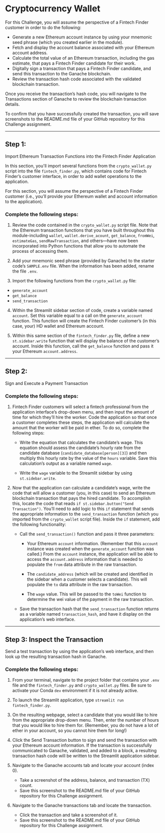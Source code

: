 # Cryptocurrency Wallet

For this Challenge, you will assume the perspective of a Fintech Finder
customer in order to do the following:

* Generate a new Ethereum account instance by using your mnemonic seed phrase
(which you created earlier in the module).
* Fetch and display the account balance associated with your Ethereum account
address.
* Calculate the total value of an Ethereum transaction, including the gas
estimate, that pays a Fintech Finder candidate for their work.
* Digitally sign a transaction that pays a Fintech Finder candidate, and send
this transaction to the Ganache blockchain.
* Review the transaction hash code associated with the validated blockchain transaction.

Once you receive the transaction’s hash code, you will navigate to the Transactions section of Ganache to review the blockchain transaction details. 

To confirm that you have successfully created the transaction, you will save screenshots to the README.md file of your GitHub repository for this Challenge assignment.

---

## Step 1:

Import Ethereum Transaction Functions into the Fintech Finder Application

In this section, you'll import several functions from the `crypto_wallet.py`
script into the file `fintech_finder.py`, which contains code for Fintech
Finder’s customer interface, in order to add wallet operations to the
application. 

For this section, you will assume the perspective of a Fintech Finder customer (i.e., you’ll provide your Ethereum wallet and account
information to the application).

### Complete the following steps:

1. Review the code contained in the `crypto_wallet.py` script file. Note that
the Ethereum transaction functions that you have built throughout this
module-including `wallet`, `wallet.derive_acount`, `get_balance`, `fromWei`,
`estimateGas`, `sendRawTransaction`, and others&mdash;have now been
incorporated into Python functions that allow you to automate the process of
accessing them.

2. Add your mnemonic seed phrase (provided by Ganache) to the starter code’s `SAMPLE.env` file. When the information has been added, rename the file `.env`.

3. Import the following functions from the `crypto_wallet.py` file:
* `generate_account`
* `get_balance`
* `send_transaction`

4. Within the Streamlit sidebar section of code, create a variable named `account`. Set this variable equal to a call on the `generate_account` function. This function will create the Fintech Finder customer’s (in this case, your) HD wallet and Ethereum account.

5. Within this same section of the `fintech_finder.py` file, define a new `st.sidebar.write` function that will display the balance of the customer’s account. Inside this function, call the `get_balance` function and pass it your Ethereum `account.address`.

---

## Step 2: 

Sign and Execute a Payment Transaction

### Complete the following steps:

1. Fintech Finder customers will select a fintech professional from the
application interface’s drop-down menu, and then input the amount of time for
which they’ll hire the worker. Code the application so that once a customer
completes these steps, the application will calculate the amount that the
worker will be paid in ether. To do so, complete the following steps:

    * Write the equation that calculates the candidate’s wage. This equation
    should assess the candidate’s hourly rate from the candidate database
    (`candidate_database[person][3]`) and then multiply this hourly rate by
    the value of the `hours` variable. Save this calculation’s output as a
    variable named `wage`.

    * Write the `wage` variable to the Streamlit sidebar by
    using `st.sidebar.write`.

2. Now that the application can calculate a candidate’s wage, write the code
that will allow a customer (you, in this case) to send an Ethereum blockchain
transaction that pays the hired candidate. To accomplish this, locate the
code that reads `if st.sidebar.button("Send Transaction")`. You’ll need to
add logic to this `if` statement that sends the appropriate information to
the `send_transaction` function (which you imported from the `crypto_wallet`
script file). Inside the `if` statement, add the following functionality:

    * Call the `send_transaction()` function and pass it three parameters:
        - Your Ethereum `account` information. (Remember that this `account`
        instance was created when the `generate_account` function was called.)
        From the `account` instance, the application will be able to access the `account.address` information that is needed to populate the `from` data attribute in the raw transaction.

        - The `candidate_address` (which will be created and identified in the sidebar when a customer selects a candidate). This will populate the `to` data attribute in the raw transaction.
        
        - The `wage` value. This will be passed to the `toWei` function to
        determine the wei value of the payment in the raw transaction.

    * Save the transaction hash that the `send_transaction` function returns 
    as a variable named `transaction_hash`, and have it display on the application’s web interface.

----

## Step 3: Inspect the Transaction

Send a test transaction by using the application’s web interface, and then
look up the resulting transaction hash in Ganache.

### Complete the following steps:

1. From your terminal, navigate to the project folder that contains your `.env` file and the `fintech_finder.py` and `crypto_wallet.py` files.
Be sure to activate your Conda `dev` environment if it is not already active.

2. To launch the Streamlit application, type `streamlit run fintech_finder.py`.

3. On the resulting webpage, select a candidate that you would like to hire
from the appropriate drop-down menu. Then, enter the number of hours that you
would like to hire them for. (Remember, you do not have a lot of ether in your account, so you cannot hire them for long!)

4. Click the Send Transaction button to sign and send the transaction with
your Ethereum account information. If the transaction is successfully
communicated to Ganache, validated, and added to a block, a resulting transaction hash code will be written to the Streamlit application sidebar.

5. Navigate to the Ganache accounts tab and locate your account (index 0).
    * Take a screenshot of the address, balance, and transaction (TX) count.
    * Save this screenshot to the README.md file of your GitHub repository for this Challenge assignment.

6. Navigate to the Ganache transactions tab and locate the transaction.
    * Click the transaction and take a screenshot of it.
    * Save this screenshot to the README.md file of your GitHub repository for this Challenge assignment.


